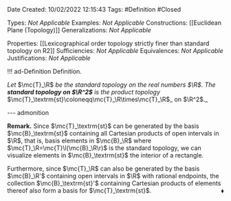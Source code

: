 <br />
<br />

Date Created: 10/02/2022 12:15:43
Tags: #Definition #Closed 

Types: _Not Applicable_
Examples: _Not Applicable_
Constructions: [[Euclidean Plane (Topology)]]
Generalizations: _Not Applicable_

Properties: [[Lexicographical order topology strictly finer than standard topology on R2]]
Sufficiencies: _Not Applicable_
Equivalences: _Not Applicable_
Justifications: _Not Applicable_

!!! ad-Definition Definition.

_Let_ $\mc{T}_\R$ _be the standard topology on the real numbers $\R$. The **standard topology on $\R^2$** is the product topology_ $\mc{T}_\textrm{st}\coloneqq\mc{T}_\R\times\mc{T}_\R$_ on $\R^2$._

--- admonition

**Remark.** Since $\mc{T}_\textrm{st}$ can be generated by the basis $\mc{B}_\textrm{st}$ containing all Cartesian products of open intervals in $\R$, that is, basis elements in $\mc{B}_\R$ where $\mc{T}_\R=\mc{T}\l(\mc{B}_\R\r)$ is the standard topology, we can visualize elements in $\mc{B}_\textrm{st}$ the interior of a rectangle.

Furthermore, since $\mc{T}_\R$ can also be generated by the basis $\mc{B}_\R'$ containing open intervals in $\R$ with rational endpoints, the collection $\mc{B}_\textrm{st}'$ containing Cartesian products of elements thereof also form a basis for $\mc{T}_\textrm{st}$.<span style="float:right;">$\blacklozenge$</span>
